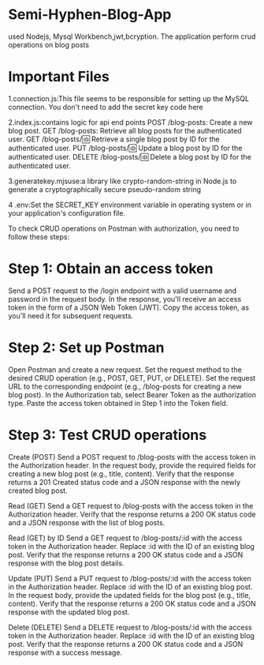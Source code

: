 # Semi-Hyphen-Blog-App
used Nodejs, Mysql Workbench,jwt,bcryption. The application perform crud operations on blog posts

# Important Files 
1.connection.js:This file seems to be responsible for setting up the MySQL connection. You don't need to add the secret key code here

2.index.js:contains logic for api end points 
POST /blog-posts: Create a new blog post.
GET /blog-posts: Retrieve all blog posts for the authenticated user.
GET /blog-posts/:id: Retrieve a single blog post by ID for the authenticated user.
PUT /blog-posts/:id: Update a blog post by ID for the authenticated user.
DELETE /blog-posts/:id: Delete a blog post by ID for the authenticated user.

3.generatekey.mjsuse:a library like crypto-random-string in Node.js to generate a cryptographically secure pseudo-random string

4 .env:Set the SECRET_KEY environment variable in operating system or in your application's configuration file.

To check CRUD operations on Postman with authorization, you need to follow these steps:

# Step 1: Obtain an access token

Send a POST request to the /login endpoint with a valid username and password in the request body.
In the response, you'll receive an access token in the form of a JSON Web Token (JWT).
Copy the access token, as you'll need it for subsequent requests.
# Step 2: Set up Postman

Open Postman and create a new request.
Set the request method to the desired CRUD operation (e.g., POST, GET, PUT, or DELETE).
Set the request URL to the corresponding endpoint (e.g., /blog-posts for creating a new blog post).
In the Authorization tab, select Bearer Token as the authorization type.
Paste the access token obtained in Step 1 into the Token field.
# Step 3: Test CRUD operations

Create (POST)
Send a POST request to /blog-posts with the access token in the Authorization header.
In the request body, provide the required fields for creating a new blog post (e.g., title, content).
Verify that the response returns a 201 Created status code and a JSON response with the newly created blog post.

Read (GET)
Send a GET request to /blog-posts with the access token in the Authorization header.
Verify that the response returns a 200 OK status code and a JSON response with the list of blog posts.

Read (GET) by ID
Send a GET request to /blog-posts/:id with the access token in the Authorization header.
Replace :id with the ID of an existing blog post.
Verify that the response returns a 200 OK status code and a JSON response with the blog post details.

Update (PUT)
Send a PUT request to /blog-posts/:id with the access token in the Authorization header.
Replace :id with the ID of an existing blog post.
In the request body, provide the updated fields for the blog post (e.g., title, content).
Verify that the response returns a 200 OK status code and a JSON response with the updated blog post.

Delete (DELETE)
Send a DELETE request to /blog-posts/:id with the access token in the Authorization header.
Replace :id with the ID of an existing blog post.
Verify that the response returns a 200 OK status code and a JSON response with a success message.

